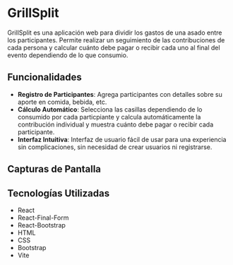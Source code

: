 # GrillSplit

GrillSplit es una aplicación web para dividir los gastos de una asado entre los participantes. Permite realizar un seguimiento de las contribuciones de cada persona y calcular cuánto debe pagar o recibir cada uno al final del evento dependiendo de lo que consumio.

## Funcionalidades

- **Registro de Participantes**: Agrega participantes con detalles sobre su aporte en comida, bebida, etc.
- **Cálculo Automático**: Selecciona las casillas dependiendo de lo consumido por cada particpiante y calcula automáticamente la contribución individual y muestra cuánto debe pagar o recibir cada participante.
- **Interfaz Intuitiva**: Interfaz de usuario fácil de usar para una experiencia sin complicaciones, sin necesidad de crear usuarios ni registrarse.

## Capturas de Pantalla

<!-- ![Captura 1](./public/img/GrillSplit_1.png)
![Captura 2](./public/img/GrillSplit_2.png)
![Captura 3](./public/img/GrillSplit_3.png) -->

## Tecnologías Utilizadas

- React
- React-Final-Form
- React-Bootstrap
- HTML
- CSS
- Bootstrap
- Vite
